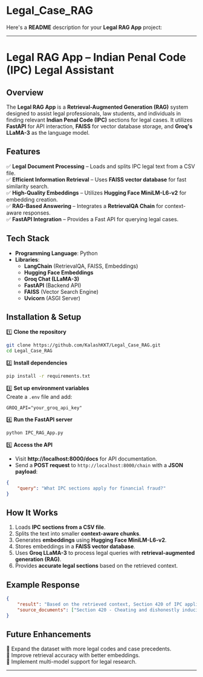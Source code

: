# Legal_Case_RAG
Here's a **README** description for your **Legal RAG App** project:  

---

# **Legal RAG App – Indian Penal Code (IPC) Legal Assistant**  

## **Overview**  
The **Legal RAG App** is a **Retrieval-Augmented Generation (RAG)** system designed to assist legal professionals, law students, and individuals in finding relevant **Indian Penal Code (IPC)** sections for legal cases. It utilizes **FastAPI** for API interaction, **FAISS** for vector database storage, and **Groq's LLaMA-3** as the language model.  

## **Features**  
✅ **Legal Document Processing** – Loads and splits IPC legal text from a CSV file.  
✅ **Efficient Information Retrieval** – Uses **FAISS vector database** for fast similarity search.  
✅ **High-Quality Embeddings** – Utilizes **Hugging Face MiniLM-L6-v2** for embedding creation.  
✅ **RAG-Based Answering** – Integrates a **RetrievalQA Chain** for context-aware responses.  
✅ **FastAPI Integration** – Provides a Fast API for querying legal cases.  

## **Tech Stack**  
- **Programming Language**: Python  
- **Libraries**:  
  - **LangChain** (RetrievalQA, FAISS, Embeddings)  
  - **Hugging Face Embeddings**  
  - **Groq Chat (LLaMA-3)**  
  - **FastAPI** (Backend API)  
  - **FAISS** (Vector Search Engine)  
  - **Uvicorn** (ASGI Server)  

## **Installation & Setup**  

1️⃣ **Clone the repository**  
```bash
git clone https://github.com/KalashKKT/Legal_Case_RAG.git
cd Legal_Case_RAG
```

2️⃣ **Install dependencies**  
```bash
pip install -r requirements.txt
```

3️⃣ **Set up environment variables**  
Create a `.env` file and add:  
```
GROQ_API="your_groq_api_key"
```

4️⃣ **Run the FastAPI server**  
```bash
python IPC_RAG_App.py
```

5️⃣ **Access the API**  
- Visit **http://localhost:8000/docs** for API documentation.  
- Send a **POST request** to `http://localhost:8000/chain` with a **JSON payload**:  
```json
{
    "query": "What IPC sections apply for financial fraud?"
}
```

## **How It Works**  
1. Loads **IPC sections from a CSV file**.  
2. Splits the text into smaller **context-aware chunks**.  
3. Generates **embeddings** using **Hugging Face MiniLM-L6-v2**.  
4. Stores embeddings in a **FAISS vector database**.  
5. Uses **Groq LLaMA-3** to process legal queries with **retrieval-augmented generation (RAG)**.  
6. Provides **accurate legal sections** based on the retrieved context.  

## **Example Response**  
```json
{
    "result": "Based on the retrieved context, Section 420 of IPC applies to financial fraud cases.",
    "source_documents": ["Section 420 - Cheating and dishonestly inducing delivery of property..."]
}
```

## **Future Enhancements**  
🔹 Expand the dataset with more legal codes and case precedents.  
🔹 Improve retrieval accuracy with better embeddings.  
🔹 Implement multi-model support for legal research.  

---

